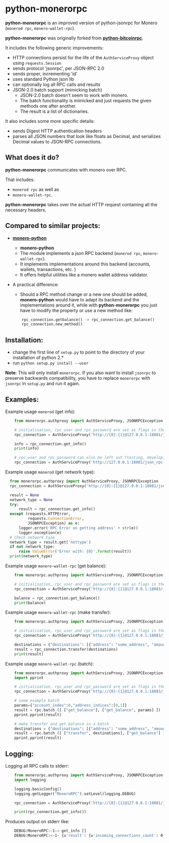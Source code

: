 # python-monerorpc
**python-monerorpc** is an improved version of python-jsonrpc for Monero (`monerod rpc`, `monero-wallet-rpc`).

**python-monerorpc** was originally forked from [**python-bitcoinrpc**](https://github.com/jgarzik/python-bitcoinrpc).

It includes the following generic improvements:

- HTTP connections persist for the life of the `AuthServiceProxy` object using `requests.Session`
- sends protocol 'jsonrpc', per JSON-RPC 2.0
- sends proper, incrementing 'id'
- uses standard Python json lib
- can optionally log all RPC calls and results
- JSON-2.0 batch support (mimicking batch)
  + JSON-2.0 batch doesn't seem to work with monero.
  + The batch functionality is mimicked and just requests the given methods one after another.
  + The result is a list of dictionaries.

It also includes some more specific details:

- sends Digest HTTP authentication headers
- parses all JSON numbers that look like floats as Decimal,
  and serializes Decimal values to JSON-RPC connections.

What does it do?
---
**python-monerorpc** communicates with monero over RPC.

That includes:
* `monerod rpc` as well as
* `monero-wallet-rpc`.

**python-monerorpc** takes over the actual HTTP request containing all the necessary headers.

## Compared to similar projects:
* [**monero-python**](https://github.com/emesik/monero-python)
  - **monero-python**
  - The module implements a json RPC backend (`monerod rpc`, `monero-wallet-rpc`).
  - It implements implementations around this backend (accounts, wallets, transactions, etc. )
  - It offers helpful utilities like a monero wallet address validator.
* A practical difference:
  - Should a RPC method change or a new one should be added, **monero-python** would have to adapt its backend and the implementations around it, while with **python-monerorpc** you just have to modify the property or use a new method like:

  ```python
      rpc_connection.getbalance() -> rpc_connection.get_balance()
      rpc_connection.new_method()
  ```


## Installation:
- change the first line of `setup.py` to point to the directory of your installation of python 2.*
- run `python setup.py install --user`

**Note**: This will only install `monerorpc`. If you also want to install `jsonrpc` to preserve
backwards compatibility, you have to replace `monerorpc` with `jsonrpc` in `setup.py` and run it again.

## Examples:
Example usage `monerod` (get info):

```python
    from monerorpc.authproxy import AuthServiceProxy, JSONRPCException

    # initialisation, rpc_user and rpc_password are set as flags in the cli command
    rpc_connection = AuthServiceProxy('http://{0}:{1}@127.0.0.1:18081/json_rpc'.format(rpc_user, rpc_password))

    info = rpc_connection.get_info()
    print(info)

    # rpc_user and rpc_password can also be left out (testing, develop, not recommended)
    rpc_connection = AuthServiceProxy('http://127.0.0.1:18081/json_rpc')
```

Example usage `monerod` (get network type):

```python
  from monerorpc.authproxy import AuthServiceProxy, JSONRPCException
  rpc_connection = AuthServiceProxy('http://{0}:{1}@127.0.0.1:18081/json_rpc'.format(rpc_user, rpc_password))

  result = None
  network_type = None
  try:
      result = rpc_connection.get_info()
  except (requests.HTTPError,
          requests.ConnectionError,
          JSONRPCException) as e:
      logger.error('RPC Error on getting address' + str(e))
      logger.exception(e)
  # Check network type
  network_type = result.get('nettype')
  if not network_type:
      raise ValueError('Error with: {0}'.format(result))
  print(network_type)
```

Example usage `monero-wallet-rpc` (get balance):

```python
    from monerorpc.authproxy import AuthServiceProxy, JSONRPCException

    # initialisation, rpc_user and rpc_password are set as flags in the cli command
    rpc_connection = AuthServiceProxy('http://{0}:{1}@127.0.0.1:18083/json_rpc'.format(rpc_user, rpc_password))

    balance = rpc_connection.get_balance()
    print(balance)
```

Example usage `monero-wallet-rpc` (make transfer):

```python
    from monerorpc.authproxy import AuthServiceProxy, JSONRPCException

    # initialisation, rpc_user and rpc_password are set as flags in the cli command
    rpc_connection = AuthServiceProxy('http://{0}:{1}@127.0.0.1:18083/json_rpc'.format(rpc_user, rpc_password))

    destinations = {"destinations": [{"address": "some_address", "amount": 1}], "mixin": 10}
    result = rpc_connection.transfer(destinations)
    print(result)
```

Example usage `monero-wallet-rpc` (batch):

```python
    from monerorpc.authproxy import AuthServiceProxy, JSONRPCException
    import pprint

    # initialisation, rpc_user and rpc_password are set as flags in the cli command
    rpc_connection = AuthServiceProxy('http://{0}:{1}@127.0.0.1:18083/json_rpc'.format(rpc_user, rpc_password))

    # some example batch
    params={"account_index":0,"address_indices":[0,1]}
    result = rpc.batch_([ ["get_balance"], ["get_balance", params] ])
    pprint.pprint(result)

    # make transfer and get balance in a batch
    destinations = {"destinations": [{"address": "some_address", "amount": 1}], "mixin": 10}
    result = rpc.batch_([ ["transfer", destinations], ["get_balance"] ])
    pprint.pprint(result)
```

## Logging:
Logging all RPC calls to stderr:

```python
    from monerorpc.authproxy import AuthServiceProxy, JSONRPCException
    import logging

    logging.basicConfig()
    logging.getLogger("MoneroRPC").setLevel(logging.DEBUG)

    rpc_connection = AuthServiceProxy('http://{0}:{1}@127.0.0.1:18081/json_rpc'.format(rpc_user, rpc_password))

    print(rpc_connection.get_info())
```

Produces output on stderr like:

```bash
    DEBUG:MoneroRPC:-1-> get_info []
    DEBUG:MoneroRPC:<-1- {u'result': {u'incoming_connections_count': 0, ...etc }
```
